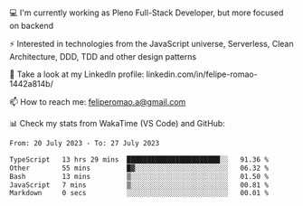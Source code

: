 💻 I'm currently working as Pleno Full-Stack Developer, but more focused on backend

⚡ Interested in technologies from the JavaScript universe, Serverless, Clean Architecture, DDD, TDD and other design patterns

👥 Take a look at my LinkedIn profile: linkedin.com/in/felipe-romao-1442a814b/

📫 How to reach me: feliperomao.a@gmail.com

📊 Check my stats from WakaTime (VS Code) and GitHub:

<!--START_SECTION:waka-->

```txt
From: 20 July 2023 - To: 27 July 2023

TypeScript   13 hrs 29 mins  ███████████████████████░░   91.36 %
Other        55 mins         █▓░░░░░░░░░░░░░░░░░░░░░░░   06.32 %
Bash         13 mins         ▒░░░░░░░░░░░░░░░░░░░░░░░░   01.50 %
JavaScript   7 mins          ▒░░░░░░░░░░░░░░░░░░░░░░░░   00.81 %
Markdown     0 secs          ░░░░░░░░░░░░░░░░░░░░░░░░░   00.01 %
```

<!--END_SECTION:waka-->
